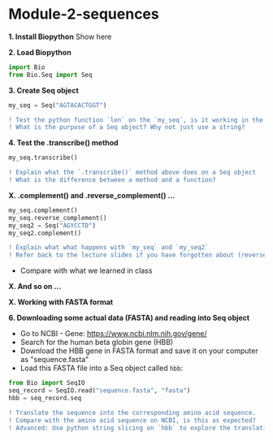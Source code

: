 # Module-2-sequences
**1. Install Biopython**
Show here

**2. Load Biopython**

```python
import Bio
from Bio.Seq import Seq
```

**3. Create Seq object**
```python
my_seq = Seq("AGTACACTGGT")
```
```diff
! Test the python function `len` on the `my_seq`, is it working in the same way as before?
! What is the purpose of a Seq object? Why not just use a string?
```

**4. Test the .transcribe() method**
```python
my_seq.transcribe()
```
```diff
! Explain what the `.transcribe()` method above does on a Seq object
! What is the difference between a method and a function?
```

**X. .complement() and .reverse_complement() ...**
```python
my_seq.complement()
my_seq.reverse_complement()
my_seq2 = Seq("AGYCCTD")
my_seq2.complement()
```
```diff
! Explain what what happens with `my_seq` and `my_seq2`
! Refer back to the lecture slides if you have forgotten about (reverse) complementarity
```

- Compare with what we learned in class

**X. And so on ...**

**X. Working with FASTA format**

**6. Downloading some actual data (FASTA) and reading into Seq object**
- Go to NCBI - Gene: https://www.ncbi.nlm.nih.gov/gene/
- Search for the human beta globin gene (HBB)
- Download the HBB gene in FASTA format and save it on your computer as "sequence.fasta"
- Load this FASTA file into a Seq object called `hbb`:
```python
from Bio import SeqIO
seq_record = SeqIO.read("sequence.fasta", "fasta")
hbb = seq_record.seq
```
```diff
! Translate the sequence into the corresponding amino acid sequence. 
! Compare with the amino acid sequence on NCBI, is this as expected?
! Advanced: Use python string slicing on `hbb` to explore the translation further
```
